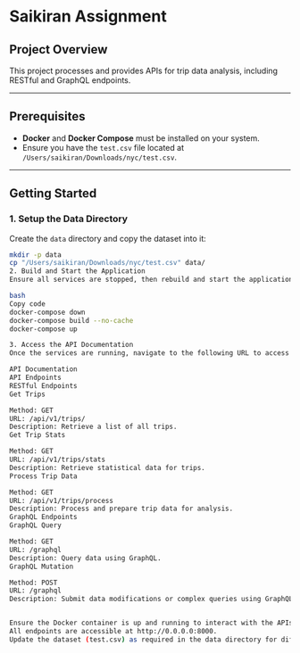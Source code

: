 # Saikiran Assignment


## Project Overview
This project processes and provides APIs for trip data analysis, including RESTful and GraphQL endpoints. 

---

## Prerequisites
- **Docker** and **Docker Compose** must be installed on your system.
- Ensure you have the `test.csv` file located at `/Users/saikiran/Downloads/nyc/test.csv`.

---

## Getting Started

### 1. Setup the Data Directory
Create the `data` directory and copy the dataset into it:
```bash
mkdir -p data
cp "/Users/saikiran/Downloads/nyc/test.csv" data/
2. Build and Start the Application
Ensure all services are stopped, then rebuild and start the application without using cache:

bash
Copy code
docker-compose down
docker-compose build --no-cache
docker-compose up

3. Access the API Documentation
Once the services are running, navigate to the following URL to access the API documentation:

API Documentation
API Endpoints
RESTful Endpoints
Get Trips

Method: GET
URL: /api/v1/trips/
Description: Retrieve a list of all trips.
Get Trip Stats

Method: GET
URL: /api/v1/trips/stats
Description: Retrieve statistical data for trips.
Process Trip Data

Method: GET
URL: /api/v1/trips/process
Description: Process and prepare trip data for analysis.
GraphQL Endpoints
GraphQL Query

Method: GET
URL: /graphql
Description: Query data using GraphQL.
GraphQL Mutation

Method: POST
URL: /graphql
Description: Submit data modifications or complex queries using GraphQL.


Ensure the Docker container is up and running to interact with the APIs.
All endpoints are accessible at http://0.0.0.0:8000.
Update the dataset (test.csv) as required in the data directory for different analysis scenarios.